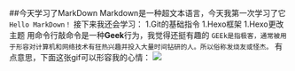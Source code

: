 ##今天学习了MarkDown
Markdown是一种超文本语言，今天我第一次学习了它
`Hello MarkDown！`
接下来我还会学习：
1.Git的基础指令
1.Hexo框架
1.Hexo更改主题
用命令行敲命令是一种**Geek**行为，我觉得还挺有趣的
```GEEk是指极客，通常被用于形容对计算机和网络技术有狂热兴趣并投入大量时间钻研的人。所以俗称发烧友或怪杰。```
有点意思，下面这张gif可以形容我的心情：
![](https://qgt-style.oss-cn-hangzhou.aliyuncs.com/newcoursep4/g1/g1-2-2/tenor.gif)

